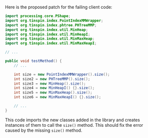 Here is the proposed patch for the failing client code:

```java
import processing.core.PShape;
import org.tinspin.index.PointIndexMMWrapper;
import org.tinspin.index.phtree.PHTreeMMP;
import org.tinspin.index.util.MinHeap;
import org.tinspin.index.util.MinHeapI;
import org.tinspin.index.util.MinMaxHeap;
import org.tinspin.index.util.MinMaxHeapI;

// ...

public void testMethod() {
    // ...

    int size = new PointIndexMMWrapper().size();
    int size2 = new PHTreeMMP().size();
    int size3 = new MinHeap().size();
    int size4 = new MinHeapI() {}.size();
    int size5 = new MinMaxHeap().size();
    int size6 = new MinMaxHeapI() {}.size();

    // ...
}
```

This code imports the new classes added in the library and creates instances of them to call the `size()` method. This should fix the error caused by the missing `size()` method.